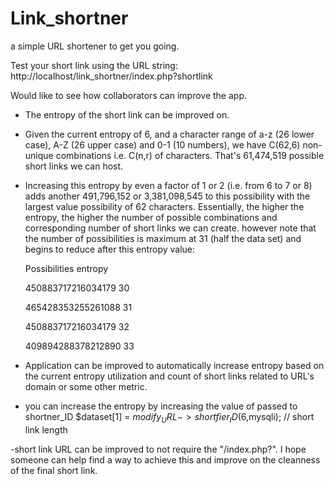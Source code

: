 # Link_shortner
 a simple URL shortener to get you going.

 Test your short link using the URL string:
 http://localhost/link_shortner/index.php?shortlink

Would like to see how collaborators can improve the app.
- The entropy of the short link can be improved on.
- Given the current entropy of 6, and a character range of a-z (26 lower case), A-Z (26 upper case) and 0-1 (10 numbers), we have C(62,6) non-unique combinations i.e. C(n,r) of characters.
  That's 61,474,519 possible short links we can host.  
- Increasing this entropy by even a factor of 1 or 2 (i.e. from 6 to 7 or 8) adds another 491,796,152 or 3,381,098,545 to this possibility with the largest value possibility of 62 characters.
  Essentially, the higher the entropy, the higher the number of possible combinations and corresponding number of short links we can create.
  however note that the number of possibilities is maximum at 31 (half the data set) and begins to reduce after this entropy value:
  
  Possibilities         entropy
  
  450883717216034179     30
  
  465428353255261088     31
  
  450883717216034179     32
  
  409894288378212890     33
  

- Application can be improved to automatically increase entropy based on the current entropy utilization and count of short links related to URL's domain or some other metric.

- you can increase the entropy by increasing the value of passed to shortner_ID
  $dataset[1] = $modify_URL -> shortfier_ID(6,$mysqli); // short link length

-short link URL can be improved to not require the "/index.php?". I hope someone can help find a way to achieve this and improve on the cleanness of the final short link.
